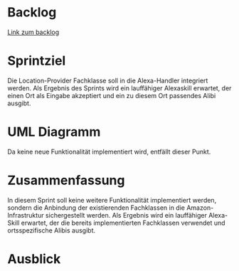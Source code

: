 # Backlog
[Link zum backlog](https://github.com/sweIhm-ws2018-19/skillproject-do-4/milestone/3)
# Sprintziel
Die Location-Provider Fachklasse soll in die Alexa-Handler integriert werden. Als Ergebnis des Sprints wird ein lauffähiger Alexaskill erwartet, der einen Ort als Eingabe akzeptiert und ein zu diesem  Ort passendes Alibi ausgibt.
# UML Diagramm
Da keine neue Funktionalität implementiert wird, entfällt dieser Punkt.
# Zusammenfassung
In diesem Sprint soll keine weitere Funktionalität implementiert werden, sondern die Anbindung der existierenden Fachklassen in die Amazon-Infrastruktur sichergestellt werden. Als Ergebnis wird ein lauffähiger Alexa-Skill erwartet, der die bereits implementierten Fachklassen verwendet und ortsspezifische Alibis ausgibt.
# Ausblick
